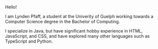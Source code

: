 Hello!

I am Lynden Pfaff, a student at the Univerity of Guelph working towards a Computer Science degree in the Bachelor of Computing.

I specialize in Java, but have significant hobby experience in HTML, JavaScript, and CSS, and have explored many other languages
such as TypeScript and Python.
